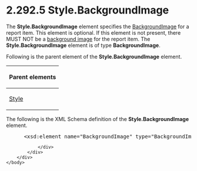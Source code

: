 <html dir="LTR" xmlns:mshelp="http://msdn.microsoft.com/mshelp" xmlns:ddue="http://ddue.schemas.microsoft.com/authoring/2003/5" xmlns:xlink="http://www.w3.org/1999/xlink" xmlns:tool="http://www.microsoft.com/tooltip">
    <head>
        <meta http-equiv="Content-Type" content="text/html; CHARSET=utf-8"></meta>
        <meta name="save" content="history"></meta>
        <title>2.292.5 Style.BackgroundImage</title>
        <xml>
            <mshelp:toctitle title="2.292.5 Style.BackgroundImage"></mshelp:toctitle>
            <mshelp:rltitle title="[MS-RDL]: Style.BackgroundImage"></mshelp:rltitle>
            <mshelp:keyword index="A" term="8bdc91cb-ae28-4a68-9115-1c4f68ae04c8"></mshelp:keyword>
            <mshelp:attr name="DCSext.ContentType" value="open specification"></mshelp:attr>
            <mshelp:attr name="AssetID" value="8bdc91cb-ae28-4a68-9115-1c4f68ae04c8"></mshelp:attr>
            <mshelp:attr name="TopicType" value="kbRef"></mshelp:attr>
            <mshelp:attr name="DCSext.Title" value="[MS-RDL]: Style.BackgroundImage" />
        </xml>
    </head>
    <body>
        <div id="header">
            <h1 class="heading">2.292.5 Style.BackgroundImage</h1>
        </div>
        <div id="mainSection">
            <div id="mainBody">
                <div id="allHistory" class="saveHistory"></div>
                <div id="sectionSection0" class="section" name="collapseableSection">
                    

<p>The <b>Style.BackgroundImage</b> element specifies the <a href="b3c5d73d-2f29-4b32-9846-d077a22588bf.html">BackgroundImage</a> for a
report item. This element is optional. If this element is not present, there
MUST NOT be a <a href="b2482b3f-74ab-4ca8-a9e5-c07955011743.html#gt_bc67ce68-380f-4fe4-987e-6d3b0d795635">background
image</a> for the report item. The <b>Style.BackgroundImage</b> element is of
type <b>BackgroundImage</b>.</p>

<p>Following is the parent element of the <b>Style.BackgroundImage</b>
element.</p>

<table>
 <thead>
  <tr>
   <th>
   <p>Parent elements</p>
   </th>
  </tr>
 </thead>
 <tr>
  <td>
  <p><a href="ea446209-9c6a-46ce-b472-fae8b8350b37.html">Style</a></p>
  </td>
 </tr>
</table>

<p>The following is the XML Schema definition of the <b>Style.BackgroundImage</b>
element.</p>

<dl>
<dd>
<div><pre> &lt;xsd:element name=&quot;BackgroundImage&quot; type=&quot;BackgroundImageType&quot; minOccurs=&quot;0&quot; /&gt;
</pre></div>
</dd></dl>


                </div>
            </div>
        </div>
    </body>
</html>